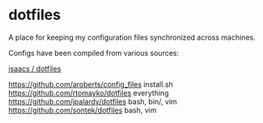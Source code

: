 dotfiles
========

A place for keeping my configuration files synchronized across machines.

Configs have been compiled from various sources:

[isaacs / dotfiles](https://github.com/isaacs/dotfiles "bash")

https://github.com/aroberts/config_files	install.sh
https://github.com/rtomayko/dotfiles		everything
https://github.com/jpalardy/dotfiles		bash, bin/, vim
https://github.com/sontek/dotfiles		bash, vim
